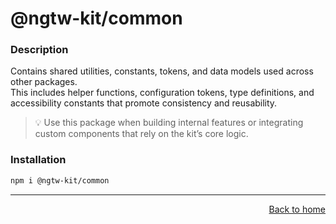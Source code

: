 # @ngtw-kit/common

### Description

Contains shared utilities, constants, tokens, and data models used across other packages.  
This includes helper functions, configuration tokens, type definitions, and accessibility constants that promote consistency and reusability.

> 💡 Use this package when building internal features or integrating custom components that rely on the kit’s core logic.

### Installation

```bash
npm i @ngtw-kit/common
```

---

<a name="home" href="../../README.md" style="display:flex; justify-content: flex-end">
  Back to home
</a>
